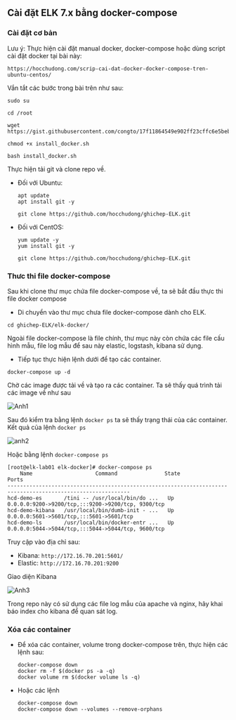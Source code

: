 ## Cài đặt ELK 7.x bằng docker-compose

### Cài đặt cơ bản

Lưu ý: Thực hiện cài đặt manual docker, docker-compose hoặc dùng script cài đặt docker tại bài này: 

```
https://hocchudong.com/scrip-cai-dat-docker-docker-compose-tren-ubuntu-centos/
```

Vắn tắt các bước trong bài trên như sau:

```
sudo su

cd /root

wget https://gist.githubusercontent.com/congto/17f11864549e902ff23cffc6e5beb390/raw/b49956890a7f749e571bcd8eb0eb1a74b3457ca5/install_docker.sh

chmod +x install_docker.sh

bash install_docker.sh
````

Thực hiện tải git và clone repo về.

- Đối với Ubuntu: 

    ```
    apt update 
    apt install git -y

    git clone https://github.com/hocchudong/ghichep-ELK.git
    ```

- Đối với CentOS:

    ```
    yum update -y
    yum install git -y

    git clone https://github.com/hocchudong/ghichep-ELK.git
    ```

### Thưc thi file docker-compose

Sau khi clone thư mục chứa file docker-compose về, ta sẽ bắt đầu thực thi file docker compose

- Di chuyển vào thư mục chưa file docker-compose dành cho ELK.

```
cd ghichep-ELK/elk-docker/
```

Ngoài file docker-compose là file chính, thư mục này còn chứa các file cấu hình mẫu, file log mẫu để sau này elastic, logstash, kibana sử dụng.

- Tiếp tục thực hiện lệnh dưới để tạo các container.

```
docker-compose up -d
```
Chờ các image được tải về và tạo ra các container. Ta sẽ thấy quá trình tải các image về như sau

![Anh1](https://image.prntscr.com/image/SY8J22jCS0ClHGmJlEVPPQ.png)

 Sau đó kiểm tra bằng lệnh `docker ps` ta sẽ thấy trạng thái của các container. Kết quả của lệnh `docker ps`

 ![anh2](https://image.prntscr.com/image/AgDis4MjR_eeoQ7Mpxb_8w.png)

 Hoặc bằng lệnh `docker-compose ps`

 ```
 [root@elk-lab01 elk-docker]# docker-compose ps
     Name                    Command               State                         Ports
-------------------------------------------------------------------------------------------------------------
hcd-demo-es       /tini -- /usr/local/bin/do ...   Up      0.0.0.0:9200->9200/tcp,:::9200->9200/tcp, 9300/tcp
hcd-demo-kibana   /usr/local/bin/dumb-init - ...   Up      0.0.0.0:5601->5601/tcp,:::5601->5601/tcp
hcd-demo-ls       /usr/local/bin/docker-entr ...   Up      0.0.0.0:5044->5044/tcp,:::5044->5044/tcp, 9600/tcp
```

Truy cập vào địa chỉ sau:
  - Kibana: `http://172.16.70.201:5601/`
  - Elastic: `http://172.16.70.201:9200`

Giao diện Kibana

![Anh3](https://image.prntscr.com/image/hDSb0UMnQhqeQwbFPeFLIA.png)

Trong repo này có sử dụng các file log mẫu của apache và nginx, hãy khai báo index cho kibana để quan sát log.


### Xóa các container

- Để xóa các container, volume trong docker-compose trên, thực hiện các lệnh sau:
    ```
    docker-compose down
    docker rm -f $(docker ps -a -q)
    docker volume rm $(docker volume ls -q)
    ```

- Hoặc các lệnh

    ```
    docker-compose down
    docker-compose down --volumes --remove-orphans
    ```